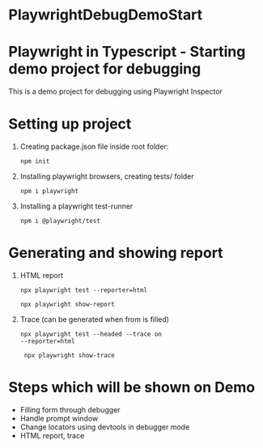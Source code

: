 # PlaywrightDebugDemoStart
<h1> Playwright in Typescript - Starting demo project for debugging </h1>
<p>This is a demo project for debugging using Playwright Inspector
</p>
<h1>Setting up project</h1>
<ol>
<li> Creating package.json file inside root folder:


<code>npm init</code>
</li>

<li>Installing playwright browsers, creating tests/ folder


<code>npm i playwright</code>
 </li>
 
 <li>Installing a playwright test-runner


<code>npm i @playwright/test</code>
 </li>

 </ol>



 <h1>Generating and showing report</h1>
 <ol>
 <li> HTML report
 
 <code>npx playwright test --reporter=html </code>
 
 
 <code>npx playwright show-report</code>

</li>


<li> Trace (can be generated when from is filled)


<code>npx playwright test --headed  --trace on --reporter=html</code>

<code> npx playwright show-trace </code>




 </ol>
 
<h1>Steps which will be shown on Demo </h1>
<ul>
<li>Filling form through debugger </li>
<li>Handle prompt window</li>
<li> Change locators using devtools in debugger mode</li>
<li> HTML report, trace <l/i>

</ul>
 




